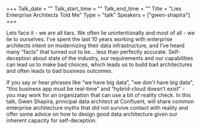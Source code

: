 +++
Talk_date = ""
Talk_start_time = ""
Talk_end_time = ""
Title = "Lies Enterprise Architects Told Me"
Type = "talk"
Speakers = ["gwen-shapira"]
+++

Lets face it - we are all liars. We often lie
unintentionally and most of all - we lie to ourselves. I’ve spent the last 10 years working with enterprise architects intent on modernizing their data infrastructure, and I’ve heard many “facts" that turned out to be… less than perfectly accurate. Self-deception about state of the industry, our requirements and our capabilities can lead us to make bad choices, which leads us to build bad architectures and often leads to bad business outcomes.

If you say or hear phrases like “we have big data”, "we don't have big data", “this business app must be real-time” and “hybrid-cloud doesn’t exist” - you may work for an organization that can use a bit of reality check. In this talk, Gwen Shapira, principal data architect at
Confluent, will share common enterprise architecture myths that did not survive contact with reality and offer some advice on how to design good data architecture given our inherent capacity for self-deception.